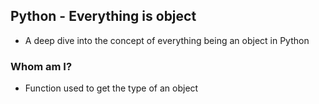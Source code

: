 ## Python - Everything is object
* A deep dive into the concept of everything being an object in Python
### Whom am I?
* Function used to get the type of an object
